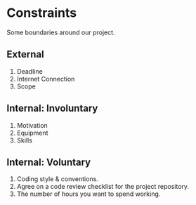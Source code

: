 # Constraints

Some boundaries around our project.

## External

1. Deadline
2. Internet Connection
3. Scope

## Internal: Involuntary

1. Motivation
2. Equipment
3. Skills

## Internal: Voluntary

1. Coding style & conventions.
2. Agree on a code review checklist for the project repository.
3. The number of hours you want to spend working.
